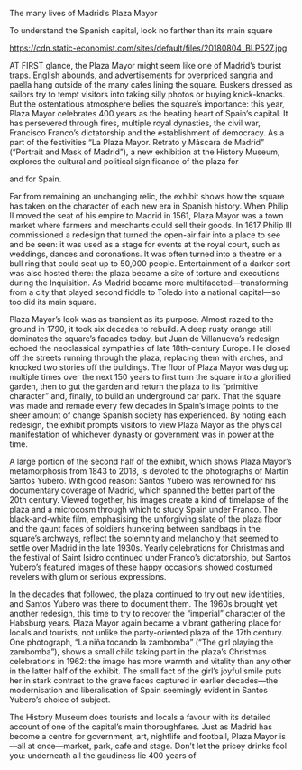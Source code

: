 The many lives of Madrid’s Plaza Mayor

To understand the Spanish capital, look no farther than its main square

https://cdn.static-economist.com/sites/default/files/20180804_BLP527.jpg

AT FIRST glance, the Plaza Mayor might seem like one of Madrid’s tourist traps. English abounds, and advertisements for overpriced sangria and paella hang outside of the many cafes lining the square. Buskers dressed as sailors try to tempt visitors into taking silly photos or buying knick-knacks. But the ostentatious atmosphere belies the square’s importance: this year, Plaza Mayor celebrates 400 years as the beating heart of Spain’s capital. It has persevered through fires, multiple royal dynasties, the civil war, Francisco Franco’s dictatorship and the establishment of democracy. As a part of the festivities “La Plaza Mayor. Retrato y Máscara de Madrid” (“Portrait and Mask of Madrid”), a new exhibition at the History Museum, explores the cultural and political significance of the plaza for 

 and for Spain. 

Far from remaining an unchanging relic, the exhibit shows how the square has taken on the character of each new era in Spanish history. When Philip II moved the seat of his empire to Madrid in 1561, Plaza Mayor was a town market where farmers and merchants could sell their goods. In 1617 Philip III commissioned a redesign that turned the open-air fair into a place to see and be seen: it was used as a stage for events at the royal court, such as weddings, dances and coronations. It was often turned into a theatre or a bull ring that could seat up to 50,000 people. Entertainment of a darker sort was also hosted there: the plaza became a site of torture and executions during the Inquisition. As Madrid became more multifaceted—transforming from a city that played second fiddle to Toledo into a national capital—so too did its main square. 

Plaza Mayor’s look was as transient as its purpose. Almost razed to the ground in 1790, it took six decades to rebuild. A deep rusty orange still dominates the square’s facades today, but Juan de Villanueva’s redesign echoed the neoclassical sympathies of late 18th-century Europe. He closed off the streets running through the plaza, replacing them with arches, and knocked two stories off the buildings. The floor of Plaza Mayor was dug up multiple times over the next 150 years to first turn the square into a glorified garden, then to gut the garden and return the plaza to its “primitive character” and, finally, to build an underground car park. That the square was made and remade every few decades in Spain’s image points to the sheer amount of change Spanish society has experienced. By noting each redesign, the exhibit prompts visitors to view Plaza Mayor as the physical manifestation of whichever dynasty or government was in power at the time.

A large portion of the second half of the exhibit, which shows Plaza Mayor’s metamorphosis from 1843 to 2018, is devoted to the photographs of Martín Santos Yubero. With good reason: Santos Yubero was renowned for his documentary coverage of Madrid, which spanned the better part of the 20th century. Viewed together, his images create a kind of timelapse of the plaza and a microcosm through which to study Spain under Franco. The black-and-white film, emphasising the unforgiving slate of the plaza floor and the gaunt faces of soldiers hunkering between sandbags in the square’s archways, reflect the solemnity and melancholy that seemed to settle over Madrid in the late 1930s. Yearly celebrations for Christmas and the festival of Saint Isidro continued under Franco’s dictatorship, but Santos Yubero’s featured images of these happy occasions showed costumed revelers with glum or serious expressions. 

In the decades that followed, the plaza continued to try out new identities, and Santos Yubero was there to document them. The 1960s brought yet another redesign, this time to try to recover the “imperial” character of the Habsburg years. Plaza Mayor again became a vibrant gathering place for locals and tourists, not unlike the party-oriented plaza of the 17th century. One photograph, “La niña tocando la zambomba” (“The girl playing the zambomba”), shows a small child taking part in the plaza’s Christmas celebrations in 1962: the image has more warmth and vitality than any other in the latter half of the exhibit. The small fact of the girl’s joyful smile puts her in stark contrast to the grave faces captured in earlier decades—the modernisation and liberalisation of Spain seemingly evident in Santos Yubero’s choice of subject.

The History Museum does tourists and locals a favour with its detailed account of one of the capital’s main thoroughfares. Just as Madrid has become a centre for government, art, nightlife and football, Plaza Mayor is—all at once—market, park, cafe and stage. Don’t let the pricey drinks fool you: underneath all the gaudiness lie 400 years of 

 